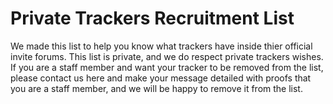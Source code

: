 # Private Trackers Recruitment List
We made this list to help you know what trackers have inside thier official invite forums.
This list is private, and we do respect private trackers wishes. If you are a staff member and want your tracker to be removed from the list, please contact us here and make your message detailed with proofs that you are a staff member, and we will be happy to remove it from the list.
